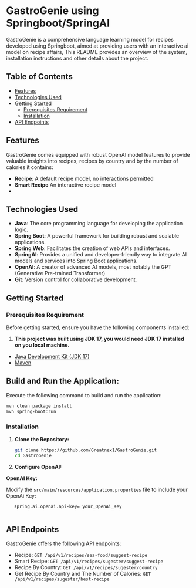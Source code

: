 
# GastroGenie using Springboot/SpringAI

GastroGenie is a comprehensive language learning model for recipes developed using Springboot, aimed at providing users with an interactive ai model on recipe affairs, This README provides an overview of the system, installation instructions and other details about the project.

## Table of Contents

- [Features](#features)
- [Technologies Used](#technologies-used)
- [Getting Started](#getting-started)
    - [Prerequisites Requirement](#prerequisites-requirement)
    - [Installation](#installation)
- [API Endpoints](#api-endpoints)


## Features

GastroGenie comes equipped with robust OpenAI model features to provide valuable insights into recipes, recipes by country and by the number of calories it contains:

- **Recipe**: A default recipe model, no interactions permitted
- **Smart Recipe**:An interactive recipe model  
- 
## Technologies Used

- **Java**: The core programming language for developing the application logic.
- **Spring Boot**: A powerful framework for building robust and scalable applications.
- **Spring Web**: Facilitates the creation of web APIs and interfaces.
- **SpringAI**: Provides a unified and developer-friendly way to integrate AI models and services into Spring Boot applications.
- **OpenAI**:  A creator of advanced AI models, most notably the GPT (Generative Pre-trained Transformer)
- **Git**: Version control for collaborative development.

## Getting Started

### Prerequisites Requirement

Before getting started, ensure you have the following components installed:

1. **This project was built using JDK 17, you would need JDK 17 installed on you local machine.**

- [Java Development Kit (JDK 17)](https://www.oracle.com/java/technologies/javase-downloads.html)
- [Maven](https://maven.apache.org/download.cgi)


## Build and Run the Application:

Execute the following command to build and run the application:

````bash
mvn clean package install
mvn spring-boot:run
````


### Installation

1. **Clone the Repository:**

   ```bash
   git clone https://github.com/Greatnex1/GastroGenie.git
   cd GastroGenie
   ```

2. **Configure OpenAI:**

**OpenAI Key:**

   Modify the `src/main/resources/application.properties` file to include your OpenAi Key:

 ```properties
    spring.ai.openai.api-key= your_OpenAi_Key
    
   ```
 

## API Endpoints


GastroGenie offers the following API endpoints:

- Recipe: `GET /api/v1/recipes/sea-food/suggest-recipe`
- Smart Recipe: `GET /api/v1/recipes/sugester/suggest-recipe`
- Recipe By Country: `GET /api/v1/recipes/sugester/country`
- Get Recipe By Country and The Number of Calories: `GET /api/v1/recipes/sugester/best-recipe`

